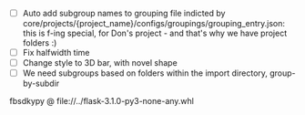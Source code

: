 -[ ] Auto add subgroup names to grouping file indicted by core/projects/{project_name}/configs/groupings/grouping_entry.json: this is f-ing special, for Don's project - and that's why we have project folders :)
-[ ] Fix halfwidth time
-[ ] Change style to 3D bar, with novel shape
-[ ] We need subgroups based on folders within the import directory, group-by-subdir

fbsdkypy @ file://../flask-3.1.0-py3-none-any.whl